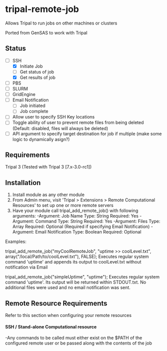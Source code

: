 # tripal-remote-job
Allows Tripal to run jobs on other machines or clusters

Ported from GenSAS to work with Tripal

## Status
  - [ ] SSH
    - [x] Initiate Job
    - [ ] Get status of job
    - [x] Get results of job
  - [ ] PBS
  - [ ] SLURM
  - [ ] GridEngine
  - [ ] Email Notification
    - [ ] Job initiated
    - [ ] Job complete
  - [ ] Allow user to specify SSH Key locations
  - [ ] Toggle ability of user to prevent remote files from being deleted (Default: disabled, files will always be deleted)
  - [ ] API argument to specify target destination for job if multiple (make some logic to dynamically asign?)
  
## Requirements
Tripal 3 (Tested with Tripal 3 [7.x-3.0-rc1]) 
## Installation
1. Install module as any other module
2. From Admin menu, visit 'Tripal > Extensions > Remote Computational Resources' to set up one or more remote servers
3. Have your module call tripal_add_remote_job() with following arguments:
   -Argument:    Job Name
    Type:        String
    Required:    Yes
   -Argument:    Command
    Type:        String
    Required:    Yes
   -Argument:    Files
    Type:        Array
    Required:    Optional (Required if specifying Email Notification)
   -Argument:    Email Notification
    Type:        Boolean
    Required:    Optional
       
 Examples:
    
 tripal_add_remote_job("myCoolRemoteJob", "uptime >> coolLevel.txt", array("/local/Path/to/coolLevel.txt"), FALSE);
    Executes regular system command 'uptime' and appends its output to coolLevel.txt without notification via Email
    
 tripal_add_remote_job("simpleUptime", "uptime");
    Executes regular system command 'uptime'. 
    Its output will be returned within STDOUT.txt. No additional files were used and no email notification was sent.
     
## Remote Resource Requirements
Refer to this section when configuring your remote resources
#### SSH / Stand-alone Computational resource
  -Any commands to be called must either exist on the $PATH of the configured remote user or be passed along with the contents of the job
       
